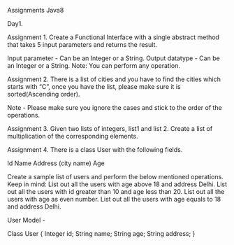 Assignments Java8

Day1.

Assignment 1. Create a Functional Interface with a single abstract method that takes 5 input parameters and returns the result.

Input parameter - Can be an Integer or a String.
Output datatype - Can be an Integer or a String.
Note: You can perform any operation.

Assignment 2. There is a list of cities and you have to find the cities which starts with “C”, once you have the list, please make sure it is sorted(Ascending order).

Note - Please make sure you ignore the cases and stick to the order of the operations.

Assignment 3. Given two lists of integers, list1 and list 2. Create a list of multiplication of the corresponding elements.


Assignment 4. There is a class User with the following fields.


Id
Name
Address (city name)
Age


Create a sample list of users and perform the below mentioned operations.
Keep in mind:
List out all the users with age above 18 and address Delhi.
List out all the users with id greater than 10 and age less than 20.
List out all the users with age as even number.
List out all the users with age equals to 18 and address Delhi.



User Model - 

Class User {
Integer id;
String name;
String age;
String address;
} 


